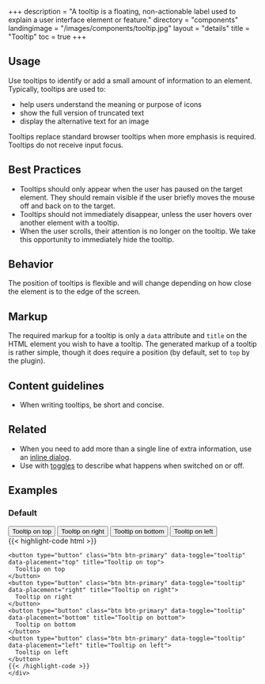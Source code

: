 +++
description = "A tooltip is a floating, non-actionable label used to explain a user interface element or feature."
directory = "components"
landingimage = "/images/components/tooltip.jpg"
layout = "details"
title = "Tooltip"
toc = true
+++

## Usage
Use tooltips to identify or add a small amount of information to an element. Typically, tooltips are used to:

* help users understand the meaning or purpose of icons
* show the full version of truncated text
* display the alternative text for an image

Tooltips replace standard browser tooltips when more emphasis is required. Tooltips do not receive input focus.


## Best Practices
* Tooltips should only appear when the user has paused on the target element. They should remain visible if the user briefly moves the mouse off and back on to the target.
* Tooltips should not immediately disappear, unless the user hovers over another element with a tooltip.
* When the user scrolls, their attention is no longer on the tooltip. We take this opportunity to immediately hide the tooltip.


## Behavior
The position of tooltips is flexible and will change depending on how close the element is to the edge of the screen.

## Markup
The required markup for a tooltip is only a `data` attribute and `title` on the HTML element you wish to have a tooltip. The generated markup of a tooltip is rather simple, though it does require a position (by default, set to `top` by the plugin).

## Content guidelines
* When writing tooltips, be short and concise.


## Related
* When you need to add more than a single line of extra information, use an [inline dialog](/components/inline-dialog/).
* Use with [toggles](/components/switch/) to describe what happens when switched on or off.


## Examples

### Default

<div class="ds-code-example">
  <div class="ds-code-example__showcase">
    <button type="button" class="btn btn-primary" data-toggle="tooltip" data-placement="top" title="Tooltip on top">
      Tooltip on top
    </button>
    <button type="button" class="btn btn-primary" data-toggle="tooltip" data-placement="right" title="Tooltip on right">
      Tooltip on right
    </button>
    <button type="button" class="btn btn-primary" data-toggle="tooltip" data-placement="bottom" title="Tooltip on bottom">
      Tooltip on bottom
    </button>
    <button type="button" class="btn btn-primary" data-toggle="tooltip" data-placement="left" title="Tooltip on left">
      Tooltip on left
    </button>
  </div>
  <div class="ds-code-example__code">
    {{< highlight-code html >}}

    <button type="button" class="btn btn-primary" data-toggle="tooltip" data-placement="top" title="Tooltip on top">
      Tooltip on top
    </button>
    <button type="button" class="btn btn-primary" data-toggle="tooltip" data-placement="right" title="Tooltip on right">
      Tooltip on right
    </button>
    <button type="button" class="btn btn-primary" data-toggle="tooltip" data-placement="bottom" title="Tooltip on bottom">
      Tooltip on bottom
    </button>
    <button type="button" class="btn btn-primary" data-toggle="tooltip" data-placement="left" title="Tooltip on left">
      Tooltip on left
    </button>
    {{< /highlight-code >}}
    </div>
</div>